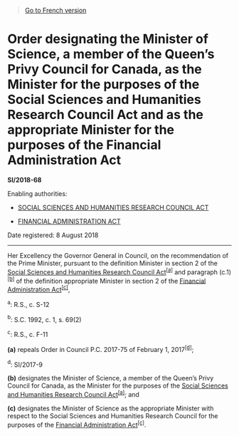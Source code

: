 > [Go to French version](/fr/Règlements/Textes%20réglementaires/2018/68.md)

# Order designating the Minister of Science, a member of the Queen’s Privy Council for Canada, as the Minister for the purposes of the Social Sciences and Humanities Research Council Act and as the appropriate Minister for the purposes of the Financial Administration Act

**SI/2018-68**

Enabling authorities: 
- [SOCIAL SCIENCES AND HUMANITIES RESEARCH COUNCIL ACT](/en/Acts/Revised%20Statutes%20of%20Canada/S/S-12.md)

- [FINANCIAL ADMINISTRATION ACT](/en/Acts/Revised%20Statutes%20of%20Canada/F/F-11.md)

Date registered: 8 August 2018

----------

Her Excellency the Governor General in Council, on the recommendation of the Prime Minister, pursuant to the definition Minister in section 2 of the [Social Sciences and Humanities Research Council Act](/en/Acts/Revised%20Statutes%20of%20Canada/S/S-12.md)<sup><a href='#fn_81000-3-1643-E_hq_22289'>[a]</a></sup> and paragraph (c.1)<sup><a href='#fn_81000-3-1643-E_hq_22290'>[b]</a></sup> of the definition appropriate Minister in section 2 of the [Financial Administration Act](/en/Acts/Revised%20Statutes%20of%20Canada/F/F-11.md)<sup><a href='#fn_81000-3-1643-E_hq_22291'>[c]</a></sup>,

<a name='fn_81000-3-1643-E_hq_22289'><sup>a</sup></a>: R.S., c. S-12<br />

<a name='fn_81000-3-1643-E_hq_22290'><sup>b</sup></a>: S.C. 1992, c. 1, s. 69(2)<br />

<a name='fn_81000-3-1643-E_hq_22291'><sup>c</sup></a>: R.S., c. F-11<br />

**(a)** repeals Order in Council P.C. 2017-75 of February 1, 2017<sup><a href='#fn_81000-3-1643-E_hq_22292'>[d]</a></sup>;

<a name='fn_81000-3-1643-E_hq_22292'><sup>d</sup></a>: SI/2017-9<br />



**(b)** designates the Minister of Science, a member of the Queen’s Privy Council for Canada, as the Minister for the purposes of the [Social Sciences and Humanities Research Council Act](/en/Acts/Revised%20Statutes%20of%20Canada/S/S-12.md)<sup><a href='#fn_81000-3-1643-E_hq_22289'>[a]</a></sup>; and



**(c)** designates the Minister of Science as the appropriate Minister with respect to the Social Sciences and Humanities Research Council for the purposes of the [Financial Administration Act](/en/Acts/Revised%20Statutes%20of%20Canada/F/F-11.md)<sup><a href='#fn_81000-3-1643-E_hq_22291'>[c]</a></sup>.




